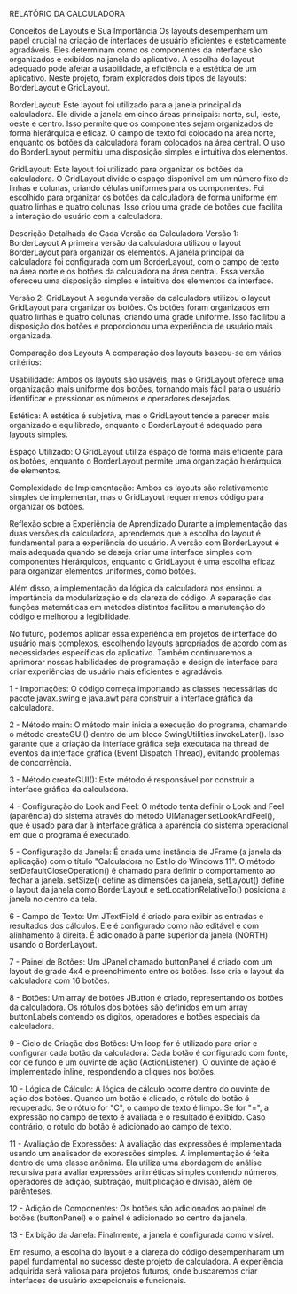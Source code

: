 RELATÓRIO DA CALCULADORA

Conceitos de Layouts e Sua Importância
Os layouts desempenham um papel crucial na criação de interfaces de usuário eficientes e esteticamente agradáveis. Eles determinam como os componentes da interface são organizados e exibidos na janela do aplicativo. A escolha do layout adequado pode afetar a usabilidade, a eficiência e a estética de um aplicativo. Neste projeto, foram explorados dois tipos de layouts: BorderLayout e GridLayout.

BorderLayout: Este layout foi utilizado para a janela principal da calculadora. Ele divide a janela em cinco áreas principais: norte, sul, leste, oeste e centro. Isso permite que os componentes sejam organizados de forma hierárquica e eficaz. O campo de texto foi colocado na área norte, enquanto os botões da calculadora foram colocados na área central. O uso do BorderLayout permitiu uma disposição simples e intuitiva dos elementos.

GridLayout: Este layout foi utilizado para organizar os botões da calculadora. O GridLayout divide o espaço disponível em um número fixo de linhas e colunas, criando células uniformes para os componentes. Foi escolhido para organizar os botões da calculadora de forma uniforme em quatro linhas e quatro colunas. Isso criou uma grade de botões que facilita a interação do usuário com a calculadora.

Descrição Detalhada de Cada Versão da Calculadora
Versão 1: BorderLayout
A primeira versão da calculadora utilizou o layout BorderLayout para organizar os elementos. A janela principal da calculadora foi configurada com um BorderLayout, com o campo de texto na área norte e os botões da calculadora na área central. Essa versão ofereceu uma disposição simples e intuitiva dos elementos da interface.

Versão 2: GridLayout
A segunda versão da calculadora utilizou o layout GridLayout para organizar os botões. Os botões foram organizados em quatro linhas e quatro colunas, criando uma grade uniforme. Isso facilitou a disposição dos botões e proporcionou uma experiência de usuário mais organizada.

Comparação dos Layouts
A comparação dos layouts baseou-se em vários critérios:

Usabilidade: Ambos os layouts são usáveis, mas o GridLayout oferece uma organização mais uniforme dos botões, tornando mais fácil para o usuário identificar e pressionar os números e operadores desejados.

Estética: A estética é subjetiva, mas o GridLayout tende a parecer mais organizado e equilibrado, enquanto o BorderLayout é adequado para layouts simples.

Espaço Utilizado: O GridLayout utiliza espaço de forma mais eficiente para os botões, enquanto o BorderLayout permite uma organização hierárquica de elementos.

Complexidade de Implementação: Ambos os layouts são relativamente simples de implementar, mas o GridLayout requer menos código para organizar os botões.

Reflexão sobre a Experiência de Aprendizado
Durante a implementação das duas versões da calculadora, aprendemos que a escolha do layout é fundamental para a experiência do usuário. A versão com BorderLayout é mais adequada quando se deseja criar uma interface simples com componentes hierárquicos, enquanto o GridLayout é uma escolha eficaz para organizar elementos uniformes, como botões.

Além disso, a implementação da lógica da calculadora nos ensinou a importância da modularização e da clareza do código. A separação das funções matemáticas em métodos distintos facilitou a manutenção do código e melhorou a legibilidade.

No futuro, podemos aplicar essa experiência em projetos de interface do usuário mais complexos, escolhendo layouts apropriados de acordo com as necessidades específicas do aplicativo. Também continuaremos a aprimorar nossas habilidades de programação e design de interface para criar experiências de usuário mais eficientes e agradáveis.

1 - Importações:
O código começa importando as classes necessárias do pacote javax.swing e java.awt para construir a interface gráfica da calculadora.

2 - Método main:
O método main inicia a execução do programa, chamando o método createGUI() dentro de um bloco SwingUtilities.invokeLater(). Isso garante que a criação da interface gráfica seja executada na thread de eventos da interface gráfica (Event Dispatch Thread), evitando problemas de concorrência.

3 - Método createGUI():
Este método é responsável por construir a interface gráfica da calculadora.

4 - Configuração do Look and Feel:
O método tenta definir o Look and Feel (aparência) do sistema através do método UIManager.setLookAndFeel(), que é usado para dar à interface gráfica a aparência do sistema operacional em que o programa é executado.

5 - Configuração da Janela:
É criada uma instância de JFrame (a janela da aplicação) com o título "Calculadora no Estilo do Windows 11". O método setDefaultCloseOperation() é chamado para definir o comportamento ao fechar a janela. setSize() define as dimensões da janela, setLayout() define o layout da janela como BorderLayout e setLocationRelativeTo() posiciona a janela no centro da tela.

6 - Campo de Texto:
Um JTextField é criado para exibir as entradas e resultados dos cálculos. Ele é configurado como não editável e com alinhamento à direita. É adicionado à parte superior da janela (NORTH) usando o BorderLayout.

7 - Painel de Botões:
Um JPanel chamado buttonPanel é criado com um layout de grade 4x4 e preenchimento entre os botões. Isso cria o layout da calculadora com 16 botões.

8 - Botões:
Um array de botões JButton é criado, representando os botões da calculadora. Os rótulos dos botões são definidos em um array buttonLabels contendo os dígitos, operadores e botões especiais da calculadora.

9 - Ciclo de Criação dos Botões:
Um loop for é utilizado para criar e configurar cada botão da calculadora. Cada botão é configurado com fonte, cor de fundo e um ouvinte de ação (ActionListener). O ouvinte de ação é implementado inline, respondendo a cliques nos botões.

10 - Lógica de Cálculo:
A lógica de cálculo ocorre dentro do ouvinte de ação dos botões. Quando um botão é clicado, o rótulo do botão é recuperado. Se o rótulo for "C", o campo de texto é limpo. Se for "=", a expressão no campo de texto é avaliada e o resultado é exibido. Caso contrário, o rótulo do botão é adicionado ao campo de texto.

11 - Avaliação de Expressões:
A avaliação das expressões é implementada usando um analisador de expressões simples. A implementação é feita dentro de uma classe anônima. Ela utiliza uma abordagem de análise recursiva para avaliar expressões aritméticas simples contendo números, operadores de adição, subtração, multiplicação e divisão, além de parênteses.

12 - Adição de Componentes:
Os botões são adicionados ao painel de botões (buttonPanel) e o painel é adicionado ao centro da janela.

13 - Exibição da Janela:
Finalmente, a janela é configurada como visível.

Em resumo, a escolha do layout e a clareza do código desempenharam um papel fundamental no sucesso deste projeto de calculadora. A experiência adquirida será valiosa para projetos futuros, onde buscaremos criar interfaces de usuário excepcionais e funcionais.









